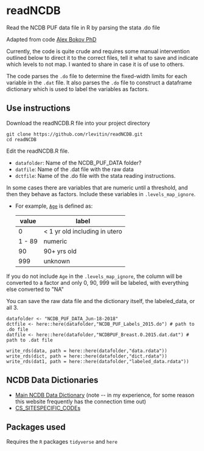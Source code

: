 # readNCDB
Read the NCDB PUF data file in R by parsing the stata .do file

Adapted from code [Alex Bokov PhD](https://github.com/bokov/kc_ncdb)

Currently, the code is quite crude and requires some manual intervention outlined below to direct it to the correct files, tell it what to save and indicate which levels to not map. I wanted to share in case it is of use to others.

The code parses the `.do` file to determine the fixed-width limits for each variable in the `.dat` file. It also parses the `.do` file to construct a dataframe dictionary which is used to label the variables as factors.

## Use instructions
Download the readNCDB.R file into your project directory 
```[shell]
git clone https://github.com/rlevitin/readNCDB.git
cd readNCDB
```
Edit the readNCDB.R file.
- `datafolder`: Name of the NCDB_PUF_DATA folder?
- `datfile`: Name of the .dat file with the raw data
- `dctfile`: Name of the .do file with the stata reading instructions.

In some cases there are variables that are numeric until a threshold, and then they behave as factors. Include these variables in `.levels_map_ignore`. 

- For example, [`Age`](http://ncdbpuf.facs.org/content/age-diagnosis) is defined as:

    | value  | label                         |
    | ------ | ----------------------------- |
    | 0      | < 1 yr old including in utero |
    | 1 - 89 | numeric                       |
    | 90     | 90+ yrs old                   |
    | 999    | unknown                       |
 
If you do not include `Age` in the `.levels_map_ignore`, the column will be converted to a factor and only 0, 90, 999 will be labeled, with everything else converted to "NA"

You can save the raw data file and the dictionary itself, the labeled_data, or all 3.

```[R]
datafolder <- "NCDB_PUF_DATA_Jun-18-2018"
dctfile <- here::here(datafolder,"NCDB_PUF_Labels_2015.do") # path to .do file
datfile <- here::here(datafolder,"NCDBPUF_Breast.0.2015.dat.dat") # path to .dat file

write_rds(data, path = here::here(datafolder,"data.rdata"))
write_rds(dict, path = here::here(datafolder,"dict.rdata"))
write_rds(dat1, path = here::here(datafolder,"labeled_data.rdata"))
```

## NCDB Data Dictionaries
- [Main NCDB Data Dictionary](http://ncdbpuf.facs.org/) (note -- in my experience, for some reason this website frequently has the connection time out)
- [CS_SITESPECIFIC_CODEs](http://web2.facs.org/cstage0205/schemalist.html)

## Packages used
Requires the `R` packages `tidyverse` and `here`
